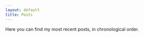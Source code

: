 ```yaml
---
layout: default
title: Posts
---
```


Here you can find my most recent posts, in chronological order.